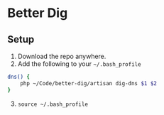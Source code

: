 # Better Dig

## Setup

1. Download the repo anywhere.
2. Add the following to your `~/.bash_profile`

```bash
dns() {
    php ~/Code/better-dig/artisan dig-dns $1 $2
}
```
3. `source ~/.bash_profile`
